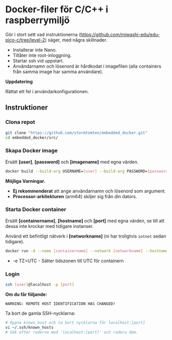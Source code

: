 # Docker-filer för C/C++ i raspberrymiljö
Gör i stort sett vad instruktionerna (https://github.com/miwashi-edu/edu-pico-c/tree/level-2) säger, med några skillnader.

- Installerar inte Nano.
- Tillåter inte root-inloggning.
- Startar ssh vid uppstart.
- Användarnamn och lösenord är hårdkodat i imagefilen (alla containers från samma image har samma användare).


**Uppdatering**

Rättat ett fel i användarkonfigurationen.

## Instruktioner
### Clona repot
```bash
git clone "https://github.com/stormtomten/embedded_docker.git"
cd embedded_docker/src/
```
### Skapa Docker image
Ersätt **[user]**, **[password]** och **[imagename]** med egna värden.

```bash
docker build --build-arg USERNAME=[user] --build-arg PASSWORD=[password] -t [imagename] .
```
**Möjliga Varningar.**

- **Ej rekommenderat** att ange användarnamn och lösenord som argument.
- **Processor-arkitekturen** (arm64) skiljer sig från din dators.

### Starta Docker container
Ersätt **[containername]**, **[hostname]** och **[port]** med egna värden, se till att dessa inte krockar med tidigare instanser.

Använd ett befintligt nätverk i **[networkname]** (ni har troligtvis ```iotnet``` sedan tidigare).

```bash
docker run -d --name [containername] --network [networkname] --hostname [hostname] -p [port]:22 -e TZ=UTC [imagename]
```
- -e TZ=UTC - Sätter tidszonen till UTC för containern

### Login
```bash
ssh [user]@localhost -p [port]

```
**Om du får följande:**

```WARNING: REMOTE HOST IDENTIFICATION HAS CHANGED!```

Ta bort de gamla SSH-nycklarna:

```bash
# Öppna known_host och ta bort nycklarna för localhost:[port]
vi ~/.ssh/known_hosts
# Sök efter raderna med 'localhost:[port]' och radera dem.
```
